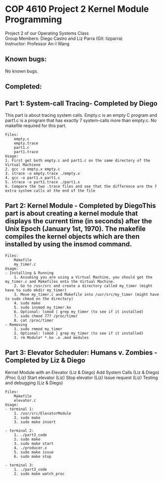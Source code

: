 # COP 4610 Project 2 Kernel Module Programming <br>

Project 2 of our Operating Systems Class<br>
Group Members: Diego Castro and Liz Parra (Git: lizparra)<br>
Instructor: Professor An-I Wang<br>

## Known bugs:
No known bugs.

## Completed:
## Part 1: System-call Tracing- Completed by Diego
This part is about tracing system calls. Empty.c is an empty C program and part1.c is a program that has exactly 7 system-calls more than empty.c. No makefile required for this part.
        
    Files:
        empty.c
        empty.trace
        part1.c
        part1.trace
	Usage: 
	1. First get both empty.c and part1.c on the same directory of the Virtual Machiene
	2. gcc -o empty.x empty.c
	3. strace -o empty.trace ./empty.x
	4. gcc -o part1.x part1.c
	5. strace -o part1.trace ./part1.x
	6. Compare the two .trace files and see that the difference are the 7 extra system calls at the end of the file

 ## Part 2: Kernel Module - Completed by DiegoThis part is about creating a kernel module that displays the current time (in seconds) after the Unix Epoch (January 1st, 1970). The makefile compiles the kernel objects which are then installed by using the insmod command.

    Files:
        Makefile
        my_timer.c
	Usage: 
	- Installing & Running
		1. Assuming you are using a Virtual Machine, you should get the my_timer.c and Makefiles onto the Virtual Machine.
		2. Go to /usr/src and create a directory called my_timer (might have to sudo mkdir my_timer)
		3. Move my_timer.c and Makefile into /usr/src/my_timer (might have to sudo chmod on the directory)
		4. sudo make
		5. sudo insmod my_timer.ko
		6. Optional: lsmod | grep my_timer (to see if it installed)
		7. sudo chmod 777 /proc/timer
		8. cat /proc/timer
	- Removing
		1. sudo rmmod my_timer
		2. Optional: lsmod | grep my_timer (to see if it installed)
		3. rm Module* *.ko .o .mod modules

## Part 3: Elevator Scheduler: Humans v. Zombies - Completed by Liz & Diego
Kernel Module with an Elevator (Liz & Diego)
Add System Calls (Liz & Diego)
/Proc (Liz)
Start elevator (Liz)
Stop elevator (Liz)
Issue request (Liz)
Testing and debugging (Liz & Diego)

    Files:
        Makefile
        elevator.c
	Usage: 
    - terminal 1: 
		1. /usr/src/ElevatorModule
		2. sudo make
		3. sudo make insert

    - terminal 2:
		1. ./part3_code
		2. sudo make
		3. sudo make start
		4. ./producer.x 
		5. sudo make issue
		6. sudo make stop 

    - terminal 3:
		1. ./part3_code
		2. sudo make watch_proc
